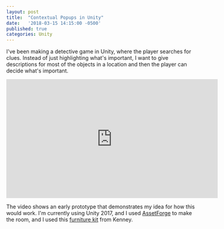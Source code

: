 ```yaml
---
layout: post
title:  "Contextual Popups in Unity"
date:   '2018-03-15 14:15:00 -0500'
published: true
categories: Unity
---
```


I've been making a detective game in Unity, where the player searches for
clues. Instead of just highlighting what's important, I want to give
descriptions for most of the objects in a location and then the player can
decide what's important. 

<iframe width="560" height="315" src="https://www.youtube.com/embed/K7jnN9VGquw?rel=0" frameborder="0" allow="autoplay; encrypted-media" allowfullscreen> </iframe>

The video shows an early prototype that demonstrates my idea for how this
would work. I'm currently using Unity 2017, and I used 
[AssetForge](http://assetforge.io/) to make the room, and I used this
[furniture kit](http://kenney.nl/assets/furniture-kit) from Kenney.

